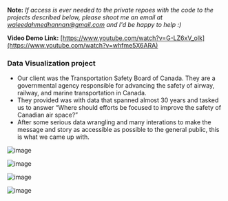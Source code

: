 **Note:** _If access is ever needed to the private repoes with the code to the projects described below, please shoot me an email at waleedahmedhannan@gmail.com and I'd be happy to help :)_

**Video Demo Link:** [https://www.youtube.com/watch?v=G-LZ6xV_olk](https://www.youtube.com/watch?v=whfme5X6ARA)

### Data Visualization project 

* Our client was the Transportation Safety Board of Canada. They are a governmental agency responsible for advancing the safety of airway, railway, and marine transportation in Canada.
* They provided was with data that spanned almost 30 years and tasked us to answer “Where should efforts be focused to improve the safety of Canadian air space?”
* After some serious data wrangling and many interations to make the message and story as accessible as possible to the general public, this is what we came up with. 
 
![image](https://user-images.githubusercontent.com/71393162/234912646-7853c221-e7dc-4f9c-9226-cc7a90ee85eb.png)

![image](https://user-images.githubusercontent.com/71393162/234913063-034eb6fc-e477-45cf-b70f-ec79f8672a7e.png)

![image](https://user-images.githubusercontent.com/71393162/234913111-5f0032d7-6006-4e93-af43-7f368813cabf.png)

![image](https://user-images.githubusercontent.com/71393162/234913134-1a58f7b1-3643-41b3-a1b3-2ac33ff6be11.png)

